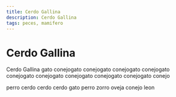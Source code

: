 ```yaml
---
title: Cerdo Gallina
description: Cerdo Gallina
tags: peces, mamifero
---
```


# Cerdo Gallina

Cerdo Gallina gato conejogato conejogato conejogato conejogato conejogato conejogato conejogato conejogato conejogato conejo

perro cerdo cerdo cerdo gato perro zorro oveja conejo leon